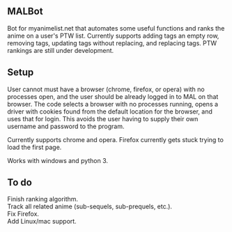 ## MALBot
Bot for myanimelist.net that automates some useful functions and ranks the anime on a user's PTW list. Currently supports adding tags an empty row, removing tags, updating tags without replacing, and replacing tags. PTW rankings are still under development. 

## Setup
User cannot must have a browser (chrome, firefox, or opera) with no processes open, and the user should be already logged in to MAL on that browser. The code selects a browser with no processes running, opens a driver with cookies found from the default location for the browser, and uses that for login. This avoids the user having to supply their own username and password to the program.

Currently supports chrome and opera. Firefox currently gets stuck trying to load the first page. 

Works with windows and python 3.

## To do
Finish ranking algorithm.</br>
Track all related anime (sub-sequels, sub-prequels, etc.). </br>
Fix Firefox.</br>
Add Linux/mac support.
